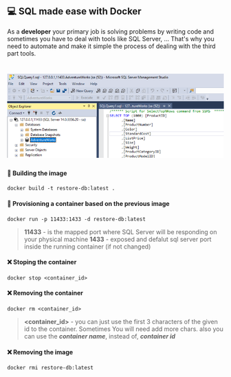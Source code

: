 ## 💻 SQL made ease with Docker
As a **developer** your primary job is solving problems by writing code and sometimes you have to deal with tools like SQL Server, ... That's why you need to automate and make it simple the process of dealing with the third part tools. 
<h1 align="center">
    <img alt="restored-db-sample-in-ssms" title="restored-db-sample-in-ssms" src=".github/sample.PNG" />
</h1>

#### 🧠 Building the image
```
docker build -t restore-db:latest .
```
#### 🚀 Provisioning a container based on the previous image

```
docker run -p 11433:1433 -d restore-db:latest 

```

> **11433** - is the mapped port where SQL Server will be responding on your physical machine
> **1433** - exposed and defalut sql server port inside the running container (if not changed)

#### ❌ Stoping the container 
```
docker stop <container_id>
```

#### ❌ Removing the container
```
docker rm <container_id>
```

> **<container_id>** - you can just use the first 3 characters of the given id to the container. Sometimes You will need add more chars. also you can use the ***container name***, instead of, ***container id***

> 
#### ❌ Removing the image
```
docker rmi restore-db:latest
```
